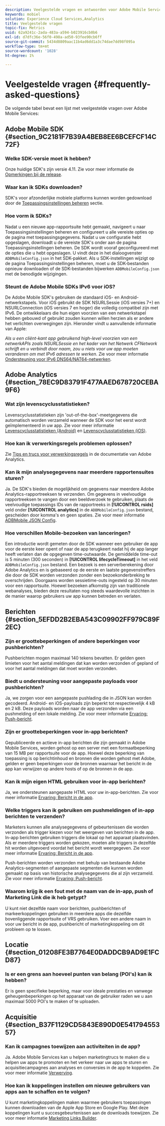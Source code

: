 ```yaml
---
description: Veelgestelde vragen en antwoorden voor Adobe Mobile Services en een algemene beschrijving van functies.
keywords: mobiel
solution: Experience Cloud Services,Analytics
title: Veelgestelde vragen
topic-fix: Metrics
uuid: 62a9241c-2ada-483a-a594-b023916cb0b6
exl-id: d7dfc36e-56f0-498a-ad50-93fee90cb6ff
source-git-commit: 5434d8809aac11b4ad6dd1a3c74dae7dd98f095a
workflow-type: tm+mt
source-wordcount: '1028'
ht-degree: 1%

---
```


# Veelgestelde vragen {#frequently-asked-questions}

De volgende tabel bevat een lijst met veelgestelde vragen over Adobe Mobile Services:

## Adobe Mobile SDK {#section_9C2181F7B39A4BEB8EE6BCEFCF14C72F}

### Welke SDK-versie moet ik hebben?

Onze huidige SDK&#39;s zijn versie 4.11. Zie voor meer informatie de [Opmerkingen bij de release](https://experienceleague.adobe.com/docs/release-notes/experience-cloud/current.html).

### Waar kan ik SDKs downloaden?

SDK&#39;s voor afzonderlijke mobiele platforms kunnen worden gedownload door de [Toepassingsinstellingen beheren](/help/using/c-manage-app-settings/c-manage-app-settings.md) sectie.

### Hoe vorm ik SDKs?

Nadat u een nieuwe app-rapportsuite hebt gemaakt, navigeert u naar Toepassingsinstellingen beheren en configureert u alle vereiste opties op de pagina met toepassingsgegevens. Nadat u uw configuratie hebt opgeslagen, downloadt u de vereiste SDK&#39;s onder aan de pagina Toepassingsinstellingen beheren. De SDK wordt vooraf geconfigureerd met de opties die u hebt opgeslagen. U vindt deze in het dialoogvenster `ADBMobileConfig.json` in het SDK-pakket. Als u SDK-instellingen wijzigt op de pagina Toepassingsinstellingen beheren, moet u de SDK-bestanden opnieuw downloaden of de SDK-bestanden bijwerken `ADBMobileConfig.json` met de benodigde wijzigingen.

### Steunt de Adobe Mobile SDKs IPv6 voor iOS?

De Adobe Mobile SDK&#39;s gebruiken de standaard iOS- en Android-netwerkstapels. Voor iOS gebruikt de SDK NSURLSessie (iOS versies 7+) en NSURLConnection (iOS versies 7 en hoger) die volledig compatibel zijn met IPv6. De ontwikkelaars die hun eigen voorzien van een netwerkstapel hebben gebouwd of gebruikt zouden kunnen willen herzien als er andere het verlichten overwegingen zijn. Hieronder vindt u aanvullende informatie van Apple:

*Als u een cliënt-kant app gebruikend high-level voorzien van een netwerkAPIs zoals NSURLSessie en het kader van het Netwerk CFNetwork schrijft en u verbindt door naam, zou u niets voor uw app moeten veranderen om met IPv6 adressen te werken.* Zie voor meer informatie [Ondersteuning voor IPv6 DNS64/NAT64-netwerken](https://developer.apple.com/library/content/documentation/NetworkingInternetWeb/Conceptual/NetworkingOverview/UnderstandingandPreparingfortheIPv6Transition/UnderstandingandPreparingfortheIPv6Transition.html#__/apple_ref/doc/uid/TP40010220-CH213-SW1).

## Adobe Analytics {#section_78EC9D83791F477AAED678720CEBA9F6}

### Wat zijn levenscyclusstatistieken?

Levenscyclusstatistieken zijn &#39;out-of-the-box&#39;-meetgegevens die automatisch worden verzameld wanneer de SDK voor het eerst wordt geïmplementeerd in uw app. Zie voor meer informatie [Levenscyclusstatistieken (Android)](/help/android/metrics.md) en [Levenscyclusstatistieken (iOS)](/help/ios/metrics.md).

### Hoe kan ik verwerkingsregels problemen oplossen?

Zie [Tips en trucs voor verwerkingsregels](https://experienceleague.adobe.com/docs/analytics/admin/admin-tools/processing-rules/processing-rules-tips.html) in de documentatie van Adobe Analytics.

### Kan ik mijn analysegegevens naar meerdere rapportensuites sturen?

Ja. De SDK&#39;s bieden de mogelijkheid om gegevens naar meerdere Adobe Analytics-rapportreeksen te verzenden. Om gegevens in veelvoudige rapportreeksen te vangen door een beeldverzoek te gebruiken, plaats de veelvoudige toepassings IDs van de rapportreeks in **[!UICONTROL rsids]** veld onder **[!UICONTROL analytics]** in de `ADBMobileConfig.json` bestand, gescheiden door komma&#39;s en geen spaties. Zie voor meer informatie [ADBMobile JSON Config](/help/ios/configuration/json-config/json-config.md).

### Hoe verschillen Mobile-bezoeken van lanceringen?

Een introductie wordt gemeten door de SDK wanneer een gebruiker de app voor de eerste keer opent of naar de app terugkeert nadat hij de app langer heeft verlaten dan de opgegeven time-outwaarde. De gemiddelde time-out is 5 minuten (300 seconden) in **[!UICONTROL lifecycleTimeout]** in het veld `ADBMobileConfig.json` bestand. Een bezoek is een serverberekening door Adobe Analytics en is gebaseerd op de eerste en laatste gegevenstreffers die door de SDK worden verzonden zonder een bezoekonderbreking te overschrijden. Doorgaans worden sessietime-outs ingesteld op 30 minuten voor een rapportsuite. Hoewel bezoeken afkomstig zijn van traditionele webanalyses, bieden deze resultaten nog steeds waardevolle inzichten in de manier waarop gebruikers uw app kunnen betreden en verlaten.

## Berichten {#section_5EFDD2B2EBA543C09902FF979C89F2EC}

### Zijn er groottebeperkingen of andere beperkingen voor pushberichten?

Pushberichten mogen maximaal 140 tekens bevatten. Er gelden geen limieten voor het aantal meldingen dat kan worden verzonden of gepland of voor het aantal meldingen dat moet worden verzonden.

### Biedt u ondersteuning voor aangepaste payloads voor pushberichten?

Ja, we zorgen voor een aangepaste pushlading die in JSON kan worden gecodeerd. Android- en iOS-payloads zijn beperkt tot respectievelijk 4 kB en 2 kB. Deze payloads worden naar de app verzonden via een pushmelding of een lokale melding. Zie voor meer informatie [Ervaring: Push-bericht](/help/using/in-app-messaging/t-create-push-message/c-experience-push-message.md).

### Zijn er groottebeperkingen voor in-app berichten?

Gepubliceerde en actieve in-app berichten die zijn gemaakt in Adobe Mobile Services, worden gehost op een server met een formaatbeperking van 15 MB per rapportsuite voor de app. Hoewel deze beperking van toepassing is op berichtinhoud en bronnen die worden gehost met Adobe, gelden er geen beperkingen voor de bronnen waarnaar het bericht in de app kan verwijzen op andere hosts of op de bronnen in de app.

### Kan ik mijn eigen HTML gebruiken voor in-app berichten?

Ja, we ondersteunen aangepaste HTML voor uw in-app-berichten. Zie voor meer informatie [Ervaring: Bericht in de app](/help/using/in-app-messaging/t-in-app-message/c-experience-in-app-message.md).

### Welke triggers kan ik gebruiken om pushmeldingen of in-app berichten te verzenden?

Marketers kunnen alle analysegegevens of gebeurtenissen die worden verzonden als trigger kiezen voor het weergeven van berichten in de app. In-app berichten gebruiken triggers die lokaal op het apparaat plaatsvinden. Als er meerdere triggers worden gekozen, moeten alle triggers in dezelfde hit worden uitgevoerd voordat het bericht wordt weergegeven. Zie voor meer informatie [Ervaring: Bericht in de app](/help/using/in-app-messaging/t-in-app-message/c-experience-in-app-message.md).

Push-berichten worden verzonden met behulp van bestaande Adobe Analytics-segmenten of aangepaste segmenten die kunnen worden gemaakt op basis van historische analysegegevens die al zijn verzameld. Zie voor meer informatie [Ervaring: Push-bericht](/help/using/in-app-messaging/t-create-push-message/c-experience-push-message.md).

### Waarom krijg ik een fout met de naam van de in-app, push of Marketing Link die ik heb getypt?

U kunt niet dezelfde naam voor berichten, pushberichten of markeerkoppelingen gebruiken in meerdere apps die dezelfde bovenliggende rapportsuite of VRS gebruiken. Voer een andere naam in voor uw bericht in de app, pushbericht of marketingkoppeling om dit probleem op te lossen.

## Locatie {#section_01208FE3B7764E0DADDCB9AD9E1FCD87}

### Is er een grens aan hoeveel punten van belang (POI&#39;s) kan ik hebben?

Er is geen specifieke beperking, maar voor ideale prestaties en vanwege geheugenbeperkingen op het apparaat van de gebruiker raden we u aan maximaal 5000 POI&#39;s te maken of te uploaden.

## Acquisitie {#section_B37F1129CD5843E890D0E54179455357}

### Kan ik campagnes toewijzen aan activiteiten in de app?

Ja. Adobe Mobile Services kan u helpen marketingtrucs te maken die u helpen uw apps te promoten en het verkeer naar uw apps te sturen en acquisitiecampagnes aan analyses en conversies in de app te koppelen. Zie voor meer informatie [Verwerving](/help/using/acquisition-main/acquisition-main.md).

### Hoe kan ik koppelingen instellen om nieuwe gebruikers van apps aan te schaffen en te volgen?

U kunt marketingkoppelingen maken waarmee gebruikers toepassingen kunnen downloaden van de Apple App Store en Google Play. Met deze koppelingen kunt u succesgebeurtenissen aan de downloads toewijzen. Zie voor meer informatie [Marketing Links Builder](/help/using/acquisition-main/c-marketing-links-builder/c-marketing-links-builder.md).
